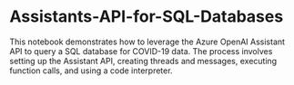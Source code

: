 # Assistants-API-for-SQL-Databases

This notebook demonstrates how to leverage the Azure OpenAI Assistant API to query a SQL database for COVID-19 data. The process involves setting up the Assistant API, creating threads and messages, executing function calls, and using a code interpreter.

